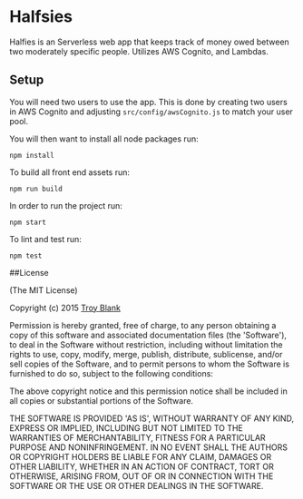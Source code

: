 # Halfsies
Halfies is an Serverless web app that keeps track of money owed between two moderately specific people. Utilizes AWS Cognito, and Lambdas.

## Setup
You will need two users to use the app. This is done by creating two users in AWS Cognito and adjusting `src/config/awsCognito.js` to match your user pool.

You will then want to install all node packages run:

    npm install
  
To build all front end assets run:

    npm run build
  
In order to run the project run:

    npm start

To lint and test run:

    npm test
    
##License

(The MIT License)

Copyright (c) 2015 [Troy Blank](mailto:troy@troyblank.com, "Troy Blank")

Permission is hereby granted, free of charge, to any person obtaining a copy of this software and associated documentation files (the 'Software'), to deal in the Software without restriction, including without limitation the rights to use, copy, modify, merge, publish, distribute, sublicense, and/or sell copies of the Software, and to permit persons to whom the Software is furnished to do so, subject to the following conditions:

The above copyright notice and this permission notice shall be included in all copies or substantial portions of the Software.

THE SOFTWARE IS PROVIDED 'AS IS', WITHOUT WARRANTY OF ANY KIND, EXPRESS OR IMPLIED, INCLUDING BUT NOT LIMITED TO THE WARRANTIES OF MERCHANTABILITY, FITNESS FOR A PARTICULAR PURPOSE AND NONINFRINGEMENT. IN NO EVENT SHALL THE AUTHORS OR COPYRIGHT HOLDERS BE LIABLE FOR ANY CLAIM, DAMAGES OR OTHER LIABILITY, WHETHER IN AN ACTION OF CONTRACT, TORT OR OTHERWISE, ARISING FROM, OUT OF OR IN CONNECTION WITH THE SOFTWARE OR THE USE OR OTHER DEALINGS IN THE SOFTWARE.